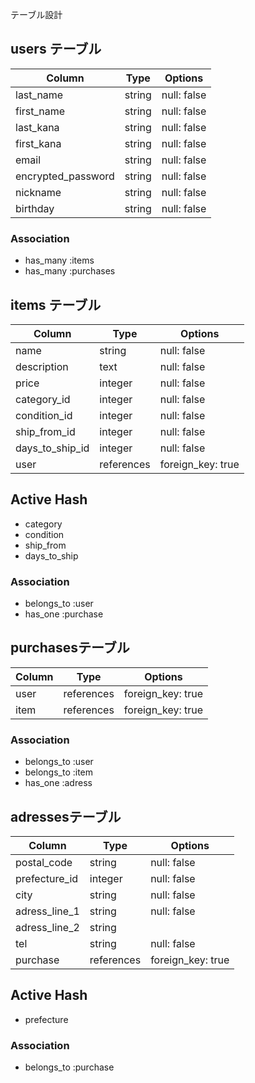  テーブル設計

## users テーブル

| Column             | Type    | Options     |
| ------------------ | ------- | ----------- |
| last_name          | string  | null: false |
| first_name         | string  | null: false |
| last_kana          | string  | null: false |
| first_kana         | string  | null: false |
| email              | string  | null: false |
| encrypted_password | string  | null: false |
| nickname           | string  | null: false |
| birthday           | string  | null: false |

### Association

- has_many :items
- has_many :purchases

## items テーブル

| Column          | Type       | Options           |
| --------------- | ---------- | ----------------- |
| name            | string     | null: false       |
| description     | text       | null: false       |
| price           | integer    | null: false       |
| category_id     | integer    | null: false       |
| condition_id    | integer    | null: false       |
| ship_from_id    | integer    | null: false       |
| days_to_ship_id | integer    | null: false       |
| user            | references | foreign_key: true |

## Active Hash
- category
- condition
- ship_from
- days_to_ship

### Association

- belongs_to :user
- has_one    :purchase

##  purchasesテーブル

| Column        | Type       | Options           |
| ------------- | ---------- | ------------------|
| user          | references | foreign_key: true |
| item          | references | foreign_key: true |

### Association
- belongs_to :user
- belongs_to :item
- has_one    :adress

##  adressesテーブル

| Column        | Type       | Options           |
| ------------- | ---------- | ------------------|
| postal_code   | string     | null: false       |
| prefecture_id | integer    | null: false       |
| city          | string     | null: false       |
| adress_line_1 | string     | null: false       |
| adress_line_2 | string     |                   |
| tel           | string     | null: false       |
| purchase      | references | foreign_key: true |


## Active Hash
- prefecture

### Association
- belongs_to :purchase
